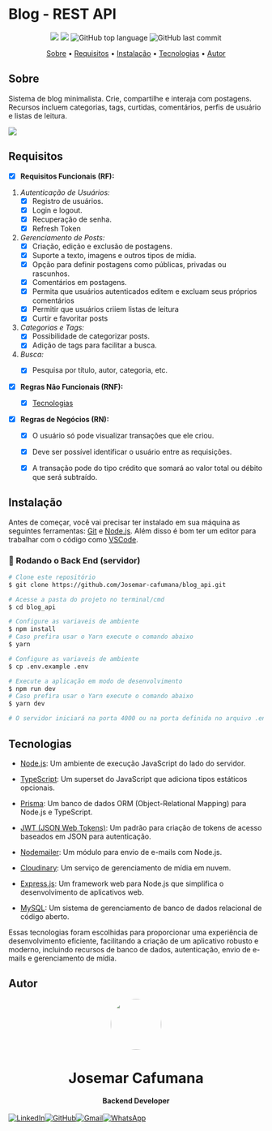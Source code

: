 # Blog - REST API

<p align="center">
  <img src="https://img.shields.io/static/v1?label=api&message=rest&color=blueviolet&style=for-the-badge"/>
  <img src="https://img.shields.io/github/license/MrRioja/nodejs-api-rest?color=blueviolet&logo=License&style=for-the-badge"/>
  <img alt="GitHub top language" src="https://img.shields.io/github/languages/top/MrRioja/nodejs-api-rest?color=blueviolet&logo=TypeScript&logoColor=white&style=for-the-badge">
  <img alt="GitHub last commit" src="https://img.shields.io/github/last-commit/Josemar-cafumana/blog_api?color=blueviolet&style=for-the-badge">
</p>

<p align="center">
  <a href="#sobre">Sobre</a> •
  <a href="#requisitos">Requisitos</a> •
  <a href="#instalação">Instalação</a> •
  <a href="#tecnologias">Tecnologias</a> •
  <a href="#autor">Autor</a>  
</p>

## Sobre

Sistema de blog minimalista. Crie, compartilhe e interaja com postagens. Recursos incluem categorias, tags, curtidas, comentários, perfis de usuário e listas de leitura.

<img src="./src/assets/Captura de ecrã de 2024-02-02 10-40-48.png" />


## Requisitos

  - [x] **Requisitos Funcionais (RF):**

1. *Autenticação de Usuários:*
    - [x]  Registro de usuários.
    - [x]  Login e logout.
    - [x]  Recuperação de senha.
    - [x]  Refresh Token
2. *Gerenciamento de Posts:*
    - [x]  Criação, edição e exclusão de postagens.
    - [x]  Suporte a texto, imagens e outros tipos de mídia.
    - [x]  Opção para definir postagens como públicas, privadas ou rascunhos.
    - [x]  Comentários em postagens.
    - [x]  Permita que usuários autenticados editem e excluam seus próprios comentários
    - [x]  Permitir que usuários criiem listas de leitura
    - [x]  Curtir e favoritar posts
3. *Categorias e Tags:*
    - [x]  Possibilidade de categorizar posts.
    - [x]  Adição de tags para facilitar a busca.
4. *Busca:*
    - [x]  Pesquisa por título, autor, categoria, etc.

    

  - [x] **Regras Não Funcionais (RNF):**

    - [x] <a href="#tecnologias">Tecnologias</a> 

  - [x] **Regras de Negócios (RN):**
    - [x] O usuário só pode visualizar transações que ele criou.
    - [x] Deve ser possível identificar o usuário entre as requisições.
    - [x] A transação pode do tipo crédito que somará ao valor total ou débito que será subtraído.


## Instalação

Antes de começar, você vai precisar ter instalado em sua máquina as seguintes ferramentas:
[Git](https://git-scm.com) e [Node.js](https://nodejs.org/en/). Além disso é bom ter um editor para trabalhar com o código como [VSCode](https://code.visualstudio.com/).

### 🎲 Rodando o Back End (servidor)

```bash
# Clone este repositório
$ git clone https://github.com/Josemar-cafumana/blog_api.git

# Acesse a pasta do projeto no terminal/cmd
$ cd blog_api

# Configure as variaveis de ambiente
$ npm install
# Caso prefira usar o Yarn execute o comando abaixo
$ yarn

# Configure as variaveis de ambiente
$ cp .env.example .env

# Execute a aplicação em modo de desenvolvimento
$ npm run dev
# Caso prefira usar o Yarn execute o comando abaixo
$ yarn dev

# O servidor iniciará na porta 4000 ou na porta definida no arquivo .env na variável PORT - acesse <http://localhost:4000>
```


## Tecnologias

- [Node.js](https://nodejs.org/en/): Um ambiente de execução JavaScript do lado do servidor.

- [TypeScript](https://www.typescriptlang.org/): Um superset do JavaScript que adiciona tipos estáticos opcionais.

- [Prisma](https://www.prisma.io/): Um banco de dados ORM (Object-Relational Mapping) para Node.js e TypeScript.

- [JWT (JSON Web Tokens)](https://jwt.io/): Um padrão para criação de tokens de acesso baseados em JSON para autenticação.

- [Nodemailer](https://nodemailer.com/): Um módulo para envio de e-mails com Node.js.

- [Cloudinary](https://cloudinary.com/): Um serviço de gerenciamento de mídia em nuvem.

- [Express.js](https://expressjs.com/): Um framework web para Node.js que simplifica o desenvolvimento de aplicativos web. 

- [MySQL](https://www.mysql.com/): Um sistema de gerenciamento de banco de dados relacional de código aberto.


Essas tecnologias foram escolhidas para proporcionar uma experiência de desenvolvimento eficiente, facilitando a criação de um aplicativo robusto e moderno, incluindo recursos de banco de dados, autenticação, envio de e-mails e gerenciamento de mídia.

## Autor

<div align="center">
<img src="https://github.com/Josemar-cafumana.png" style="width: 100px; border-radius: 50%" />
<h1>Josemar Cafumana</h1>
<strong>Backend Developer</strong>
<br/>
<br/>
<div  style="display: flex; align-items: center: justify-content: center; text-align: center">

<a href="https://www.linkedin.com/in/josemar-cafumana-web-developer/" target="_blank">
<img alt="LinkedIn" src="https://img.shields.io/badge/linkedin-%230077B5.svg?style=for-the-badge&logo=linkedin&logoColor=white"/>
</a>

<a href="https://github.com/Josemar-cafumana" target="_blank">
<img alt="GitHub" src="https://img.shields.io/badge/github-%23121011.svg?style=for-the-badge&logo=github&logoColor=white"/>
</a>

<a href="mailto:rjosemar-cafumana@hotmail.com" target="_blank">
<img alt="Gmail" src="https://img.shields.io/badge/Gmail-D14836?style=for-the-badge&logo=gmail&logoColor=white" />
</a>

<a href="https://wa.link/65562r" target="_blank">
<img alt="WhatsApp" src="https://img.shields.io/badge/WhatsApp-25D366?style=for-the-badge&logo=whatsapp&logoColor=white"/>
</a>

</a>
</div>

<br/>
<br/>
</div>
